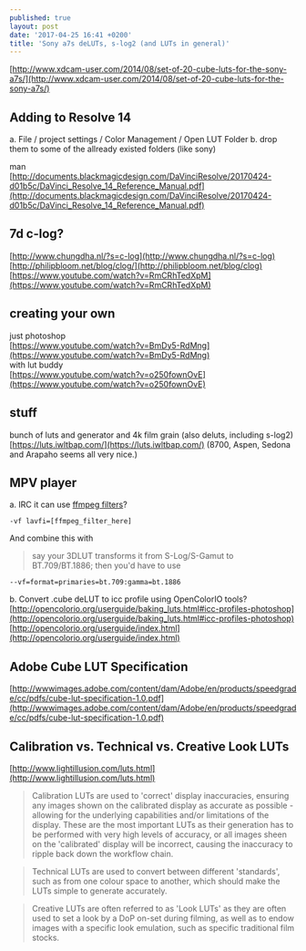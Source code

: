 ```yaml
---
published: true
layout: post
date: '2017-04-25 16:41 +0200'
title: 'Sony a7s deLUTs, s-log2 (and LUTs in general)'
---
```

[http://www.xdcam-user.com/2014/08/set-of-20-cube-luts-for-the-sony-a7s/](http://www.xdcam-user.com/2014/08/set-of-20-cube-luts-for-the-sony-a7s/)

## Adding to Resolve 14

a. File / project settings / Color Management / Open LUT Folder
b. drop them to some of the allready existed folders (like sony)

man  
[http://documents.blackmagicdesign.com/DaVinciResolve/20170424-d01b5c/DaVinci_Resolve_14_Reference_Manual.pdf](http://documents.blackmagicdesign.com/DaVinciResolve/20170424-d01b5c/DaVinci_Resolve_14_Reference_Manual.pdf)

## 7d c-log?

[http://www.chungdha.nl/?s=c-log](http://www.chungdha.nl/?s=c-log)  
[http://philipbloom.net/blog/clog/](http://philipbloom.net/blog/clog)  
[https://www.youtube.com/watch?v=RmCRhTedXpM](https://www.youtube.com/watch?v=RmCRhTedXpM)

## creating your own

just photoshop  
[https://www.youtube.com/watch?v=BmDy5-RdMng](https://www.youtube.com/watch?v=BmDy5-RdMng)  
with lut buddy  
[https://www.youtube.com/watch?v=o250fownOvE](https://www.youtube.com/watch?v=o250fownOvE)

## stuff

bunch of luts and generator and 4k film grain (also deluts, including s-log2)  
[https://luts.iwltbap.com/](https://luts.iwltbap.com/) (8700, Aspen, Sedona and Arapaho seems all very nice.)

## MPV player

a.
IRC it can use [ffmpeg filters](https://ffmpeg.org/ffmpeg-filters.html#lut3d-1)?

    -vf lavfi=[ffmpeg_filter_here]
    
And combine this with

> say your 3DLUT transforms it from S-Log/S-Gamut to BT.709/BT.1886; then you'd have to use 

    --vf=format=primaries=bt.709:gamma=bt.1886
    
b. 
Convert .cube deLUT to icc profile using OpenColorIO tools?  
[http://opencolorio.org/userguide/baking_luts.html#icc-profiles-photoshop](http://opencolorio.org/userguide/baking_luts.html#icc-profiles-photoshop)  
[http://opencolorio.org/userguide/index.html](http://opencolorio.org/userguide/index.html)

    
## Adobe Cube LUT Specification

[http://wwwimages.adobe.com/content/dam/Adobe/en/products/speedgrade/cc/pdfs/cube-lut-specification-1.0.pdf](http://wwwimages.adobe.com/content/dam/Adobe/en/products/speedgrade/cc/pdfs/cube-lut-specification-1.0.pdf)

## Calibration vs. Technical vs. Creative Look LUTs

[http://www.lightillusion.com/luts.html](http://www.lightillusion.com/luts.html)

> Calibration LUTs are used to 'correct' display inaccuracies, ensuring any images shown on the calibrated display as accurate as possible - allowing for the underlying capabilities and/or limitations of the display. These are the most important LUTs as their generation has to be performed with very high levels of accuracy, or all images sheen on the 'calibrated' display will be incorrect, causing the inaccuracy to ripple back down the workflow chain.

> Technical LUTs are used to convert between different 'standards', such as from one colour space to another, which should make the LUTs simple to generate accurately.

> Creative LUTs are often referred to as 'Look LUTs' as they are often used to set a look by a DoP on-set during filming, as well as to endow images with a specific look emulation, such as specific traditional film stocks.
